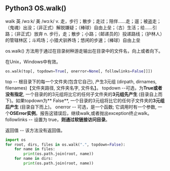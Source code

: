 ## Python3 OS.walk()

 walk 英 /wɔːk/  美 /wɔːk/ v. 走，步行；散步；走过；陪伴……走；遛；被盗走；（鬼魂）出没；（非正式）解脱嫌疑；（棒球）自由上垒；（古）生活；给……引路；（非正式）放弃 n. 步行，走；散步；小路；（邮递员的）投递路线；（护林人）的管辖林区；斗鸡场；小猎犬驯养场；悠闲的步速；（棒球）自由上垒

os.walk() 方法用于通过在目录树种游走输出在目录中的文件名，向上或者向下。

在Unix，Windows中有效。

```python
os.walk(top[, topdown=True[, onerror=None[, followlinks=False]]])
```

top -- 根目录下的每一个文件夹(包含它自己), 产生3元组 (dirpath, dirnames, filenames)【文件夹路径, 文件夹名字, 文件名】。
topdown --可选，为**True或者没有指定**, 一个目录的的3元组将比它的任何子文件夹的**3元组先产生** (目录自上而下)。如果topdown为** False**, 一个目录的3元组将比它的任何子文件夹的**3元组后产生** (目录自下而上)。
onerror -- 可选，是一个函数; 它调用时有一个参数, 一个**OSError实例**。报告这错误后，继续walk,或者抛出exception终止walk。
followlinks -- 设置为 true，**则通过软链接访问目录**。

返回值 -- 该方法没有返回值。

```python
import os
for root, dirs, files in os.walk(".", topdown=False):
    for name in files:
        print(os.path.join(root, name))
    for name in dirs:
        print(os.path.join(root, name))
```